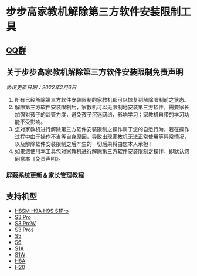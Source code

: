 # 步步高家教机解除第三方软件安装限制工具
## [QQ群](QQ_Group.md)
## 关于步步高家教机解除第三方软件安装限制免责声明
*协议更新日期：2022年2月6日*
1. 所有已经解除第三方软件安装限制的家教机都可以恢复到解除限制前之状态。
2. 解除第三方软件安装限制后，家教机可以无限制地安装第三方软件，需要家长加强对孩子的监管力度，避免孩子沉迷网络，影响学习；家教机自带的学习功能不受影响。
3. 您对家教机进行解除第三方软件安装限制之操作属于您的自愿行为，若在操作过程中由于操作不当等自身原因，导致出现家教机无法正常使用等异常情况，以及解除软件安装限制之后产生的一切后果将由您本人承担！
4. 如果您使用本工具包对家教机进行解除第三方软件安装限制之操作，即默认您同意本《免责声明》。
### [屏蔽系统更新＆家长管理教程](https://kdocs.cn/l/cune7WAK6oZX)
## 支持机型
- [H8SM H9A H9S S1Pro](MT8167.md)
- [S3 Pro](S3Pro.md)
- [S3 ProW](S3ProW.md)
- [S3 Pros](S3Pros.md)
- [S5](S5.md)
- [S6](S6.md)
- [S1A](S1A.md)
- [S1W](S1W.md)
- [H8A](H8A.md)
- [H20](H20.md)
